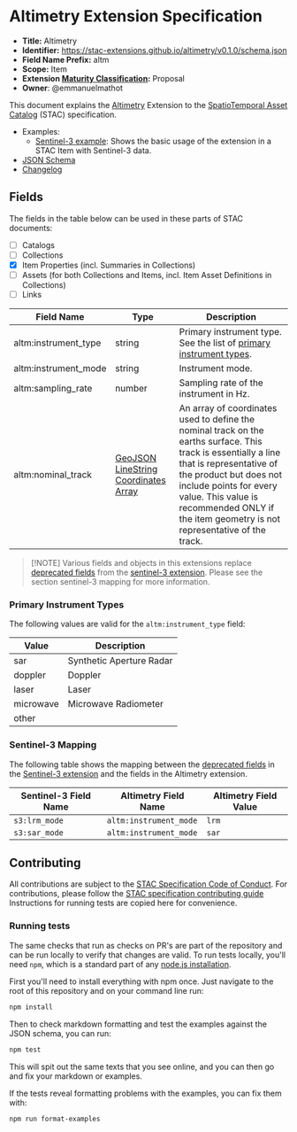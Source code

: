 # Altimetry Extension Specification

- **Title:** Altimetry
- **Identifier:** <https://stac-extensions.github.io/altimetry/v0.1.0/schema.json>
- **Field Name Prefix:** altm
- **Scope:** Item
- **Extension [Maturity Classification](https://github.com/radiantearth/stac-spec/tree/master/extensions/README.md#extension-maturity):** Proposal
- **Owner**: @emmanuelmathot

This document explains the [Altimetry](https://www.aviso.altimetry.fr/en/techniques/altimetry/principle.html) Extension 
to the [SpatioTemporal Asset Catalog](https://github.com/radiantearth/stac-spec) (STAC) specification.

- Examples:
  - [Sentinel-3 example](examples/sentinel3.json): Shows the basic usage of the extension in a STAC Item with Sentinel-3 data.
- [JSON Schema](json-schema/schema.json)
- [Changelog](./CHANGELOG.md)

## Fields

The fields in the table below can be used in these parts of STAC documents:

- [ ] Catalogs
- [ ] Collections
- [x] Item Properties (incl. Summaries in Collections)
- [ ] Assets (for both Collections and Items, incl. Item Asset Definitions in Collections)
- [ ] Links

| Field Name           | Type                                                                                                | Description                                                                                                                                                                                                                                                                                 |
| -------------------- | --------------------------------------------------------------------------------------------------- | ------------------------------------------------------------------------------------------------------------------------------------------------------------------------------------------------------------------------------------------------------------------------------------------- |
| altm:instrument_type | string                                                                                              | Primary instrument type. See the list of [primary instrument types](#primary-instrument-types).                                                                                                                                                                                             |
| altm:instrument_mode | string                                                                                              | Instrument mode.                                                                                                                                                                                                                                                                            |
| altm:sampling_rate   | number                                                                                              | Sampling rate of the instrument in Hz.                                                                                                                                                                                                                                                      |
| altm:nominal_track   | [GeoJSON LineString Coordinates Array](https://datatracker.ietf.org/doc/html/rfc7946#section-3.1.4) | An array of coordinates used to define the nominal track on the earths surface. This track is essentially a line that is representative of the product but does not include points for every value. This value is recommended ONLY if the item geometry is not representative of the track. |

> \[!NOTE]
> Various fields and objects in this extensions replace [deprecated fields](https://github.com/stac-extensions/sentinel-3/blob/main/deprecated.md) from the [sentinel-3 extension](https://github.com/stac-extensions/sentinel-3).
> Please see the section sentinel-3 mapping for more information.

### Primary Instrument Types

The following values are valid for the `altm:instrument_type` field:

| Value     | Description              |
| --------- | ------------------------ |
| sar       | Synthetic Aperture Radar |
| doppler   | Doppler                  |
| laser     | Laser                    |
| microwave | Microwave Radiometer     |
| other     |                          |

### Sentinel-3 Mapping

The following table shows the mapping between the [deprecated fields](https://github.com/stac-extensions/sentinel-3/blob/main/deprecated.md) in the [Sentinel-3 extension](https://github.com/stac-extensions/sentinel-3) and the fields in the Altimetry extension.

| Sentinel-3 Field Name | Altimetry Field Name   | Altimetry Field Value |
| --------------------- | ---------------------- | --------------------- |
| `s3:lrm_mode`         | `altm:instrument_mode` | `lrm`                 |
| `s3:sar_mode`         | `altm:instrument_mode` | `sar`                 |

## Contributing

All contributions are subject to the
[STAC Specification Code of Conduct](https://github.com/radiantearth/stac-spec/blob/master/CODE_OF_CONDUCT.md).
For contributions, please follow the
[STAC specification contributing guide](https://github.com/radiantearth/stac-spec/blob/master/CONTRIBUTING.md) Instructions
for running tests are copied here for convenience.

### Running tests

The same checks that run as checks on PR's are part of the repository and can be run locally to verify that changes are valid. 
To run tests locally, you'll need `npm`, which is a standard part of any [node.js installation](https://nodejs.org/en/download/).

First you'll need to install everything with npm once. Just navigate to the root of this repository and on 
your command line run:
```bash
npm install
```

Then to check markdown formatting and test the examples against the JSON schema, you can run:
```bash
npm test
```

This will spit out the same texts that you see online, and you can then go and fix your markdown or examples.

If the tests reveal formatting problems with the examples, you can fix them with:
```bash
npm run format-examples
```
